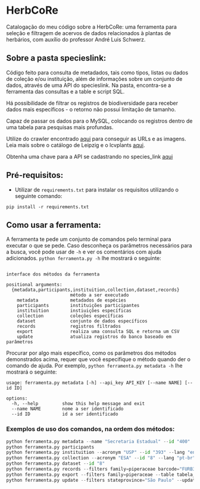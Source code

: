 # HerbCoRe
Catalogação do meu código sobre a HerbCoRe: uma ferramenta para seleção e filtragem de acervos de dados relacionados à plantas de herbários, com auxílio do professor André Luis Schwerz.

## Sobre a pasta specieslink:
Código feito para consulta de metadados, tais como tipos, listas ou dados de coleção e/ou instituição, além de informações sobre um conjunto de dados, através de uma API do specieslink. Na pasta, encontra-se a ferramenta das consultas e a table e script SQL.

Há possibilidade de filtrar os registros de biodiversidade para receber dados mais específicos - o retorno não possui limitação de tamanho.

Capaz de passar os dados para o MySQL, colocando os registros dentro de uma tabela para pesquisas mais profundas.

Utilize do crawler encontrado [aqui](https://github.com/xaaaandao/downloader-specieslink/tree/master) para conseguir as URLs e as imagens.
Leia mais sobre o catálogo de Leipzig e o lcvplants [aqui](https://github.com/idiv-biodiversity/lcvplants).

Obtenha uma chave para a API se cadastrando no species_link [aqui](https://specieslink.net/ws/1.0/)

## Pré-requisitos:
- Utilizar de ```requirements.txt``` para instalar os requisitos utilizando o seguinte comando:
```
pip install -r requirements.txt
```

## Como usar a ferramenta:
A ferramenta te pede um conjunto de comandos pelo terminal para executar o que se pede. Caso desconheça os parâmetros necessários para a busca, você pode usar de ```-h``` e ver os comentários com ajuda adicionados.
```python ferramenta.py -h``` lhe mostrará o seguinte:
```

interface dos métodos da ferramenta

positional arguments:
  {metadata,participants,instituition,collection,dataset,records}
                        método a ser executado
    metadata            metadados de espécies
    participants        instituições participantes
    instituition        instiuições específicas
    collection          coleções específicas
    dataset             conjunto de dados específicos
    records             registros filtrados
    export              realiza uma consulta SQL e retorna um CSV
    update              atualiza registros do banco baseado em parâmetros
```

Procurar por algo mais específico, como os parâmetros dos métodos demonstrados acima, requer que você especifique o método quando der o comando de ajuda.
Por exemplo, ```python ferramenta.py metadata -h``` lhe mostrará o seguinte:
```
usage: ferramenta.py metadata [-h] --api_key API_KEY [--name NAME] [--id ID]

options:
  -h, --help         show this help message and exit
  --name NAME        nome a ser identificado
  --id ID            id a ser identificado
```

### Exemplos de uso dos comandos, na ordem dos métodos:
```python
python ferramenta.py metadata --name "Secretaria Estadual" --id "400"
python ferramenta.py participants
python ferramenta.py instituition --acronym "USP" --id "393" --lang "en"  
python ferramenta.py collection --acronym "ESA" --id "8" --lang "pt-br"
python ferramenta.py dataset --id "8"
python ferramenta.py records --filters family=piperaceae barcode="FURB38192" --table tabela_exemplo
python ferramenta.py export --filters family=piperaceae --table tabela_exemplo --colums "coluna_exemplo" --output_csv_path resultados.csv
python ferramenta.py update --filters stateprovince="São Paulo" --update_values="Santa Catarina" --table tabela_exemplo
```
